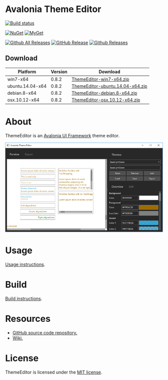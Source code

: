 # Avalonia Theme Editor

[![Build status](https://dev.azure.com/wieslawsoltes/GitHub/_apis/build/status/Sources/ThemeEditor)](https://dev.azure.com/wieslawsoltes/GitHub/_build/latest?definitionId=61)

[![NuGet](https://img.shields.io/nuget/v/ThemeEditor.Controls.ColorPicker.svg)](https://www.nuget.org/packages/ThemeEditor.Controls.ColorPicker) [![MyGet](https://img.shields.io/myget/themeeditor-nightly/vpre/ThemeEditor.Controls.ColorPicker.svg?label=myget)](https://www.myget.org/gallery/themeeditor-nightly)

[![Github All Releases](https://img.shields.io/github/downloads/wieslawsoltes/themeeditor/total.svg)](https://github.com/wieslawsoltes/ThemeEditor/releases)
[![GitHub Release](https://img.shields.io/github/release/wieslawsoltes/themeeditor.svg)](https://github.com/wieslawsoltes/ThemeEditor/releases/latest)
[![Github Releases](https://img.shields.io/github/downloads/wieslawsoltes/themeeditor/latest/total.svg)](https://github.com/wieslawsoltes/ThemeEditor/releases)

## Download

| Platform              | Version    | Download                                                                                                                                     |
|-----------------------|------------|----------------------------------------------------------------------------------------------------------------------------------------------|
| win7-x64              | 0.8.2      | [ThemeEditor-win7-x64.zip](https://github.com/wieslawsoltes/ThemeEditor/releases/download/0.8.2/ThemeEditor-win7-x64.zip)                    |
| ubuntu.14.04-x64      | 0.8.2      | [ThemeEditor-ubuntu.14.04-x64.zip](https://github.com/wieslawsoltes/ThemeEditor/releases/download/0.8.2/ThemeEditor-ubuntu.14.04-x64.zip)    |
| debian.8-x64          | 0.8.2      | [ThemeEditor-debian.8-x64.zip](https://github.com/wieslawsoltes/ThemeEditor/releases/download/0.8.2/ThemeEditor-debian.8-x64.zip)            |
| osx.10.12-x64         | 0.8.2      | [ThemeEditor-osx.10.12-x64.zip](https://github.com/wieslawsoltes/ThemeEditor/releases/download/0.8.2/ThemeEditor-osx.10.12-x64.zip)          |

# About

ThemeEditor is an [Avalonia UI Framework](http://avaloniaui.net/) theme editor.

[![ThemeEditor](images/ThemeEditor.png)](images/ThemeEditor.png)

# Usage

[Usage instructions](https://github.com/wieslawsoltes/ThemeEditor/wiki/Usage).

# Build

[Build instructions](https://github.com/wieslawsoltes/ThemeEditor/wiki/Build).

# Resources

* [GitHub source code repository.](https://github.com/wieslawsoltes/ThemeEditor)
* [Wiki.](https://github.com/wieslawsoltes/ThemeEditor/wiki)

# License

ThemeEditor is licensed under the [MIT license](LICENSE.TXT).
